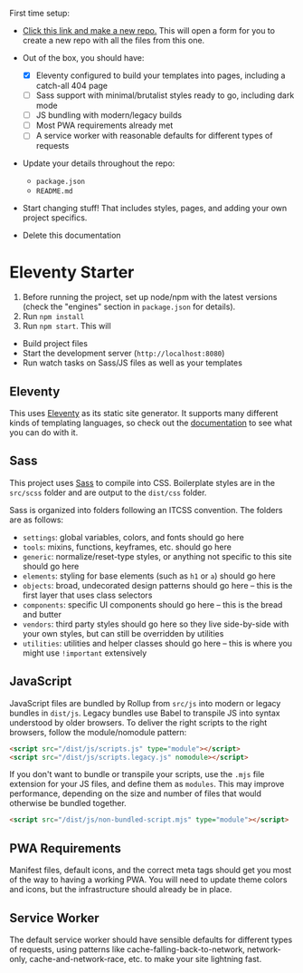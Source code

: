 First time setup:

- [Click this link and make a new
repo.](https://github.com/dustinwhisman/eleventy-starter/generate) This will
open a form for you to create a new repo with all the files from this one.

- Out of the box, you should have:
  - [x] Eleventy configured to build your templates into pages, including a
    catch-all 404 page
  - [ ] Sass support with minimal/brutalist styles ready to go, including dark
    mode
  - [ ] JS bundling with modern/legacy builds
  - [ ] Most PWA requirements already met
  - [ ] A service worker with reasonable defaults for different types of
    requests

- Update your details throughout the repo:
  - `package.json`
  - `README.md`

- Start changing stuff! That includes styles, pages, and adding your own project
  specifics.

- Delete this documentation

# Eleventy Starter

1. Before running the project, set up node/npm with the latest versions (check
   the "engines" section in `package.json` for details).
1. Run `npm install`
1. Run `npm start`. This will
  - Build project files
  - Start the development server (`http://localhost:8080`)
  - Run watch tasks on Sass/JS files as well as your templates

## Eleventy

This uses [Eleventy](https://11ty.dev) as its static site generator. It supports
many different kinds of templating languages, so check out the
[documentation](https://11ty.dev) to see what you can do with it.

## Sass

This project uses [Sass](https://sass-lang.com/) to compile into CSS.
Boilerplate styles are in the `src/scss` folder and are output to the `dist/css`
folder.

Sass is organized into folders following an ITCSS convention. The folders are as
follows:
- `settings`: global variables, colors, and fonts should go here
- `tools`: mixins, functions, keyframes, etc. should go here
- `generic`: normalize/reset-type styles, or anything not specific to this site
  should go here
- `elements`: styling for base elements (such as `h1` or `a`) should go here
- `objects`: broad, undecorated design patterns should go here – this is the
  first layer that uses class selectors
- `components`: specific UI components should go here – this is the bread and
  butter
- `vendors`: third party styles should go here so they live side-by-side with
  your own styles, but can still be overridden by utilities
- `utilities`: utilities and helper classes should go here – this is where you
  might use `!important` extensively

## JavaScript

JavaScript files are bundled by Rollup from `src/js` into modern or legacy
bundles in `dist/js`. Legacy bundles use Babel to transpile JS into syntax
understood by older browsers. To deliver the right scripts to the right
browsers, follow the module/nomodule pattern:

```html
<script src="/dist/js/scripts.js" type="module"></script>
<script src="/dist/js/scripts.legacy.js" nomodule></script>
```

If you don't want to bundle or transpile your scripts, use the `.mjs` file
extension for your JS files, and define them as `modules`. This may improve
performance, depending on the size and number of files that would otherwise be
bundled together.

```html
<script src="/dist/js/non-bundled-script.mjs" type="module"></script>
```

## PWA Requirements

Manifest files, default icons, and the correct meta tags should get you most of
the way to having a working PWA. You will need to update theme colors and icons,
but the infrastructure should already be in place.

## Service Worker

The default service worker should have sensible defaults for different types of
requests, using patterns like cache-falling-back-to-network, network-only,
cache-and-network-race, etc. to make your site lightning fast.
